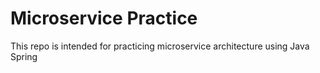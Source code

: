 # Microservice Practice 
This repo is intended for practicing microservice architecture using Java Spring

